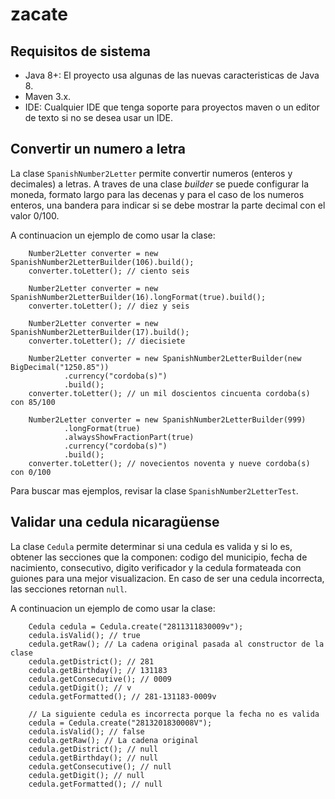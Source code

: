 # zacate


## Requisitos de sistema

* Java 8+: El proyecto usa algunas de las nuevas caracteristicas de Java 8.
* Maven 3.x.
* IDE: Cualquier IDE que tenga soporte para proyectos maven o un editor de texto si no se desea usar un IDE.

## Convertir un numero a letra

La clase `SpanishNumber2Letter` permite convertir numeros (enteros y decimales) a letras. A traves de una clase *builder* se puede configurar
la moneda, formato largo para las decenas y para el caso de los numeros enteros, una bandera para indicar si se debe mostrar la parte decimal
con el valor 0/100.

A continuacion un ejemplo de como usar la clase:

        Number2Letter converter = new SpanishNumber2LetterBuilder(106).build();
        converter.toLetter(); // ciento seis

        Number2Letter converter = new SpanishNumber2LetterBuilder(16).longFormat(true).build();
        converter.toLetter(); // diez y seis

        Number2Letter converter = new SpanishNumber2LetterBuilder(17).build();
        converter.toLetter(); // diecisiete

        Number2Letter converter = new SpanishNumber2LetterBuilder(new BigDecimal("1250.85"))
                .currency("cordoba(s)")
                .build();
        converter.toLetter(); // un mil doscientos cincuenta cordoba(s) con 85/100

        Number2Letter converter = new SpanishNumber2LetterBuilder(999)
                .longFormat(true)
                .alwaysShowFractionPart(true)
                .currency("cordoba(s)")
                .build();
        converter.toLetter(); // novecientos noventa y nueve cordoba(s) con 0/100

Para buscar mas ejemplos, revisar la clase `SpanishNumber2LetterTest`.

## Validar una cedula nicarag&#252;ense

La clase `Cedula` permite determinar si una cedula es valida y si lo es, obtener las secciones que la componen: codigo del municipio, fecha de
nacimiento, consecutivo, digito verificador y la cedula formateada con guiones para una mejor visualizacion. En caso de ser una cedula incorrecta,
las secciones retornan `null`.

A continuacion un ejemplo de como usar la clase:

        Cedula cedula = Cedula.create("2811311830009v");
        cedula.isValid(); // true
        cedula.getRaw(); // La cadena original pasada al constructor de la clase
        cedula.getDistrict(); // 281
        cedula.getBirthday(); // 131183
        cedula.getConsecutive(); // 0009
        cedula.getDigit(); // v
        cedula.getFormatted(); // 281-131183-0009v

        // La siguiente cedula es incorrecta porque la fecha no es valida
        cedula = Cedula.create("2813201830008V");
        cedula.isValid(); // false
        cedula.getRaw(); // La cadena original
        cedula.getDistrict(); // null
        cedula.getBirthday(); // null
        cedula.getConsecutive(); // null
        cedula.getDigit(); // null
        cedula.getFormatted(); // null


